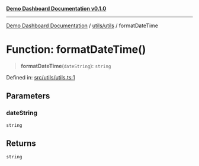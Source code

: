 [**Demo Dashboard Documentation v0.1.0**](../../../README.md)

***

[Demo Dashboard Documentation](../../../modules.md) / [utils/utils](../README.md) / formatDateTime

# Function: formatDateTime()

> **formatDateTime**(`dateString`): `string`

Defined in: [src/utils/utils.ts:1](https://github.com/quanggdungg0609/demo-dashboard/blob/b55cc6ef037a292ef4b8bf41b596e28cace15611/src/utils/utils.ts#L1)

## Parameters

### dateString

`string`

## Returns

`string`
